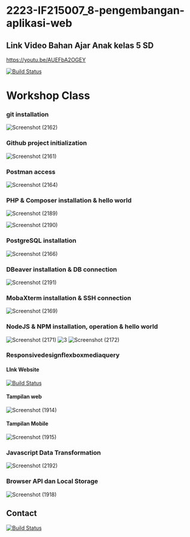 # 2223-IF215007_8-pengembangan-aplikasi-web

## Link Video Bahan Ajar Anak kelas 5 SD

https://youtu.be/AUEFbA2OGEY

[![Build Status](https://img.shields.io/badge/YouTube-FF0000?style=for-the-badge&logo=youtube&logoColor=white)](https://youtu.be/AUEFbA2OGEY)

# Workshop Class

### git installation

![Screenshot (2162)](https://user-images.githubusercontent.com/100754364/208327118-754d07e3-3013-4034-9a3c-078fc6a571cb.png)

### Github project initialization

![Screenshot (2161)](https://user-images.githubusercontent.com/100754364/208327308-8da9cede-890c-45d2-a4ea-0b1c39ca5374.png)

### Postman access

![Screenshot (2164)](https://user-images.githubusercontent.com/100754364/208327414-2921bea8-4b5a-42bf-91c7-d5ed028153fc.png)

### PHP & Composer installation & hello world

![Screenshot (2189)](https://user-images.githubusercontent.com/100754364/209422478-66480f0d-cfb9-4c94-872a-025e67cd5dae.png)

![Screenshot (2190)](https://user-images.githubusercontent.com/100754364/209422498-3052be01-aa87-4976-b629-0951d984a37a.png)

### PostgreSQL installation

![Screenshot (2166)](https://user-images.githubusercontent.com/100754364/208327786-c96636cd-c0d6-49d7-a02f-5421dd7d6bc8.png)

### DBeaver installation & DB connection

![Screenshot (2191)](https://user-images.githubusercontent.com/100754364/209422531-9af1bf7b-dd89-45bd-bcb0-9e136e0106ff.png)

### MobaXterm installation & SSH connection

![Screenshot (2169)](https://user-images.githubusercontent.com/100754364/208328262-3fe805a4-7705-449b-90c1-17eabc63b405.png)

### NodeJS & NPM installation, operation & hello world
![Screenshot (2171)](https://user-images.githubusercontent.com/100754364/208329586-4520e889-2df2-48e4-a174-67635bf9b48a.png)
![3](https://user-images.githubusercontent.com/100754364/208329990-71f5a17c-1763-4b55-9220-6cd3999b88ff.png)
![Screenshot (2172)](https://user-images.githubusercontent.com/100754364/208330013-31cb5cdb-9684-4576-82a3-757c66beb633.png)

### Responsivedesignflexboxmediaquery
#### LInk Website

[![Build Status](https://img.shields.io/badge/Google_chrome-4285F4?style=for-the-badge&logo=Google-chrome&logoColor=white)](https://mgilangnurhlz.github.io/)

#### Tampilan web
![Screenshot (1914)](https://user-images.githubusercontent.com/100754364/190939988-a69708ff-f6cc-4868-804e-b4621dea88dc.png)

#### Tampilan Mobile
![Screenshot (1915)](https://user-images.githubusercontent.com/100754364/190939991-f37fc471-e6ed-48d0-9dcc-b85e8680fd3e.png)

### Javascript Data Transformation

![Screenshot (2192)](https://user-images.githubusercontent.com/100754364/209422568-e900abbd-1e62-4422-a8e4-10feb8e98db9.png)

### Browser API dan Local Storage
![Screenshot (1918)](https://user-images.githubusercontent.com/100754364/191556387-7a253754-a0fd-4ada-8c7e-9624ae0ea096.png)

## Contact

[![Build Status](https://img.shields.io/badge/Gmail-D14836?style=for-the-badge&logo=gmail&logoColor=white)](https://mail.google.com/mail/u/0/?view=cm&tf=1&fs=1&to=mgilangnurhaliz@gmail.com)
